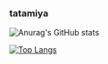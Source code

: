 ### tatamiya 

![Anurag's GitHub stats](https://github-readme-stats.vercel.app/api?username=tatamiya&show_icons=true)

[![Top Langs](https://github-readme-stats.vercel.app/api/top-langs/?username=tatamiya&hide=Jupyter%20Notebook)](https://github.com/anuraghazra/github-readme-stats)
